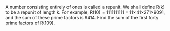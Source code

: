 
A number consisting entirely of ones is called a repunit. We shall define R(k) to be a repunit of length k.
For example, R(10) = 1111111111 = 11&#215;41&#215;271&#215;9091, and the sum of these prime factors is 9414.
Find the sum of the first forty prime factors of R(109).
